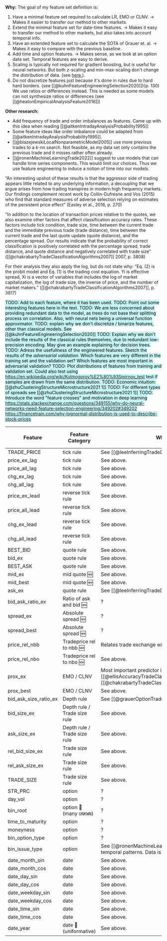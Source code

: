 **Why:**
The goal of my feature set definition is: 
1. Have a minimal feature set required to calculate LR, EMO or CLNV. →  Makes it easier to transfer our method to other markets.
2. Extend the minimal feature set for date-time features. →  Makes it easy to transfer our method to other markets, but also takes into account temporal info.
3. Have an extended feature set to calculate the SOTA of Grauer et. al. → Makes it easy to compare with the previous baseline.
4. Add time and option features. → Makes sense, as we look at an option data set. Temporal features are easy to derive. 
5. Scaling is typically not required for gradient boosting, but is useful for neural networks. But both $z$-scaling and min-max-scaling don't change the distribution of data. (see [here.](https://stats.stackexchange.com/a/562204/351242)).
6. Do not discretize features just because it's done in rules due to hard hard borders. (see [[@kuhnFeatureEngineeringSelection2020]])(p. 130) We use ratios or differences instead. This is needed as some models can not synthesize ratios or differences (see [[@heatonEmpiricalAnalysisFeature2016]])

**Other research:**
- Add frequency of trade and order imbalances as features. Came up with this idea when reading [[@aitkenIntradayAnalysisProbability1995]]
- Some feature ideas like order imbalance could be adapted from [[@aitkenIntradayAnalysisProbability1995]].
- [[@blazejewskiLocalNonparametricModel2005]] use more previous trades to a $k$-nn search. Not feasible, as my data set only contains the previous trade and it misses rather often already.
- [[@ronenMachineLearningTrade2022]] suggest to use models that can handle time series components. This would limit our choices. Thus we use feature engineering to induce a notion of time into our models.

“An interesting upshot of these results is that the aggressor side of trading appears little related to any underlying information, a decoupling that we argue arises from how trading transpires in modern high frequency markets. Our findings complement recent work by Collin-Dufresne and Vos (2015) who find that standard measures of adverse selection relying on estimates of the persistent price effect” (Easley et al., 2016, p. 270)

“In addition to the location of transaction prices relative to the quotes, we also examine other factors that affect classification accuracy rates. These factors include tick condition, trade size, time between the current trade and the immediate previous trade (trade distance), time between the current trade and the last quote update (quote distance), and the percentage spread. Our results indicate that the probability of correct classification is positively correlated with the percentage spread, trade distance, and quote distance and negatively correlated with trade size” ([[@chakrabartyTradeClassificationAlgorithms2007]] 2007, p. 3808)

For their analysis they also apply the log, but do not state why: “Eq. (2) is the probit model and Eq. (1) is the trading cost equation. Yi is effective spread, Xi is a vector of variables that includes the log of market capitalization, the log of trade size, the inverse of price, and the number of market makers.” ([[@chakrabartyTradeClassificationAlgorithms2007]], p. 3817)

<mark style="background: #ABF7F7A6;">TODO: Add to each feature, where it has been used.
TODO: Point out some interesting features here in the text.
TODO: We are less concerned about providing redundant data to the model, as trees do not base their splitting process on correlation. Also, with neural nets being a universal function approximator.
TODO: explain why we don't discretize / binarize features, other than classical models. See [[@kuhnFeatureEngineeringSelection2020]]
TODO: Explain why we don't include the results of the classical rules themselves, due to redundant low-precision encoding. May give an example explaining for decision trees.
TODO: Adress the usefullness of the engineered features. Sketch the results of the *adversarial validation*. Which features are very different in the training set and the validation set? Which features are most important in adversarial validation?
TODO: Plot distributions of features from training and validation set. Could also test using https://en.wikipedia.org/wiki/Kolmogorov%E2%80%93Smirnov_test test if samples are drawn from the same distribution.
TODO: Economic intuition:  [[@zhuClusteringStructureMicrostructure2021 1]]
TODO: For different types of spreads see [[@zhuClusteringStructureMicrostructure2021 1]]
TODO: Introduce the word "feature crosses" and motivation in deep learning https://stats.stackexchange.com/questions/349155/why-do-neural-networks-need-feature-selection-engineering/349202#349202
https://financetrain.com/why-lognormal-distribution-is-used-to-describe-stock-prices
</mark>

| Feature               | Feature Category            | Why? | FS 1 (Classical) | FS 2 (F1 + Grauer) | FS 3 (F2 + temp) | FS 4 (F3 + Others) | Transform   |
| --------------------- | ----------------------------|----- | ---------------- | ------------------ | ---------------- | ------------------ | ----------- |
| TRADE_PRICE           | tick rule                   | See [[@leeInferringTradeDirection1991]]     | ✅               | ✅                 | ✅               | ✅                 | log         |
| price_ex_lag          | tick rule                   | See above.     | ✅               | ✅                 | ✅               | ✅                 | log         |
| price_all_lag         | tick rule                   | See above.    | ✅               | ✅                 | ✅               |✅                   | log         |
| chg_ex_lag            | tick rule                   | See above.     | ✅               | ✅                 | ✅               | ✅                 | standardize |
| chg_all_lag           | tick rule                   | See above.     | ✅               | ✅                  | ✅               |✅                   | standardize |
| price_ex_lead         | reverse tick rule           | See above.     | ✅               | ✅                 | ✅               | ✅                 | log         |
| price_all_lead        | reverse tick rule           | See above.     | ✅               | ✅                  | ✅               |✅                    | log         |
| chg_ex_lead           | reverse tick rule           | See above.     | ✅               | ✅                 | ✅               | ✅                 | standardize |
| chg_all_lead          | reverse tick rule           | See above.     | ✅               | ✅                  | ✅               |✅                    | standardize |
| BEST_BID              | quote rule                  | See above.   | ✅               | ✅                  | ✅               | ✅                   | log         |
| bid_ex                | quote rule                  | See above.    | ✅               | ✅                 | ✅               | ✅                 | log         |
| BEST_ASK              | quote rule                  | See above.    | ✅               | ✅                  | ✅               | ✅                    | log         |
| mid_ex                | mid quote 🆕                | See above.     |                  |                     |                  |                    | log         |
| mid_best              | mid quote 🆕                | See above.     |                  |                     |                  |                    | log         |
| ask_ex                | quote rule                   | See [[@leeInferringTradeDirection1991]]     | ✅               | ✅                 | ✅               | ✅                 | log         |
| bid_ask_ratio_ex      | Ratio of ask and bid 🆕      | ?     |                  | ✅                 | ✅               | ✅                 | standardize |
| spread_ex             | Absolute spread 🆕           | ?     |                  |                     |                  |                    | standardize |
| spread_best           | Absolute spread 🆕           | ?     |                  |                     |                   |                   | standardize |
| price_rel_nbb         | Tradeprice rel to nbb 🆕     | Relates trade exchange with nation-wide best.     |                  | ✅                 | ✅               | ✅                 | standardize |
| price_rel_nbo         | Tradeprice rel to nbo 🆕     | See above.     |                  | ✅                 | ✅               | ✅                 | standardize |
| prox_ex               | EMO / CLNV                   | Most important predictor in [[@ellisAccuracyTradeClassification2000]] and [[@chakrabartyTradeClassificationAlgorithms2012]]    | ✅               | ✅                 | ✅                | ✅                | standardize|
| prox_best             | EMO / CLNV                   | See above.     | ✅                | ✅                 | ✅                |✅                 | standardize |
| bid_ask_size_ratio_ex | Depth rule                   | See [[@grauerOptionTradeClassification2022]]      |                  | ✅                 | ✅               | ✅                 | standardize |
| bid_size_ex           | Depth rule / Trade size rule | See above.    |                  | ✅                 | ✅               | ✅                 | standardize |
| ask_size_ex           | Depth rule / Trade size rule | See above.     |                  | ✅                 | ✅               | ✅                 | standardize |
| rel_bid_size_ex       | Trade size rule              | See above.     |                  | ✅                 | ✅               | ✅                 | standardize |
| rel_ask_size_ex       | Trade size rule              | See above.     |                  | ✅                 | ✅               | ✅                 | standardize |
| TRADE_SIZE            | Trade size rule              | See above.     |                  | ✅                 | ✅               | ✅                 | standardize |
| STR_PRC               | option                       | ?     |                  |                    |                  | ✅                 | log         |
| day_vol               | option                       | ?     |                  |                    |                  | ✅                 | log         |
| bin_root              | option 🦺(many `UNKWN`)        | ?     |                  |                    |                  | ✅                 | binarize    |
| time_to_maturity      | option                       | ?     |                  |                    |                  | ✅                 | standardize |
| moneyness             | option                       | ?     |                  |                    |                  | ✅                 | standardize |
| bin_option_type       | option                       | ?     |                  |                    |                  | ✅                 | binarize    |
| bin_issue_type        | option                       | See [[@ronenMachineLearningTrade2022]]. Learn temporal patterns. Data is ordered by time.      |                  |                    |                  | ✅                 | binarize    |
| date_month_sin        | date                         | See above.     |                  |                    | ✅               | ✅                 | pos enc     |
| date_month_cos        | date                         | See above.     |                  |                    | ✅               | ✅                 | pos enc     |
| date_day_sin          | date                         | See above.     |                  |                    | ✅               | ✅                 | pos enc     |
| date_day_cos          | date                         | See above.     |                  |                    | ✅               | ✅                 | pos enc     |
| date_weekday_sin      | date                         | See above.     |                  |                    | ✅               | ✅                 | pos enc     |
| date_weekday_cos      | date                         | See above.     |                  |                    | ✅               | ✅                 | pos enc     |
| date_time_sin         | date                         | See above.     |                  |                    | ✅               | ✅                 | pos enc     |
| date_time_cos         | date                         | See above.     |                  |                    | ✅               | ✅                 | pos enc     |
| date_year             | date 🦺(uniformative)        | See above.     |                  |                    |                  |                    | None        |

